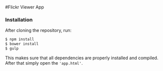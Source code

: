 #Flickr Viewer App

### Installation

After cloning the repository, run:

```sh
$ npm install
$ bower install
$ gulp
```

This makes sure that all dependencies are properly installed and compiled. 
After that simply open the `'app.html'`.
